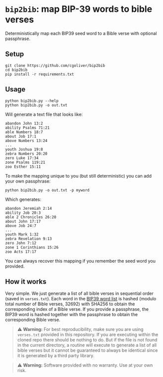 # `bip2bib`: map BIP-39 words to bible verses

Deterministically map each BIP39 seed word to a Bible verse with optional passphrase.

## Setup

```
git clone https://github.com/cgoliver/bip2bib
cd bip2bib
pip install -r requirements.txt
```

## Usage

```
python bip2bib.py --help
python bip2bib.py -o out.txt
```

Will generate a text file that looks like:

```
abandon John 13:2
ability Psalms 71:21
able Numbers 18:7
about Job 17:1
above Numbers 13:24
...
youth Joshua 19:8
zebra Numbers 20:20
zero Luke 17:34
zone Psalms 119:21
zoo Esther 15:11
```

To make the mapping unique to you (but still deterministic) you can add your own passphrase:

```
python bip2bib.py -o out.txt -p myword
```

Which generates:


```
abandon Jeremiah 2:14
ability Job 20:3
able 2 Chronicles 26:20
about John 17:17
above Job 24:7
...
youth Mark 1:32
zebra Revelation 9:13
zero John 7:12
zone 1 Corinthians 15:26
zoo Acts 17:17
```

You can always recover this mapping if you remember the seed word you provided.

## How it works

Very simple. We just generate a list of all bible verses in sequential order (saved in `verses.txt`). Each word in the [BIP39 word list](https://github.com/bitcoin/bips/blob/master/bip-0039/english.txt) is hashed (modulo total number of Bible verses, 32692) with SHA256 to obtain the corresponding index of a Bible verse. If you provide a passphrase, the BIP39 word is hashed together with the passphrase to obtain the corresponding Bible verse.

> ⚠️ **Warning:** For best reproducibility, make sure you are using `verses.txt` provided in this repository. If you are executing within the cloned repo there should be nothing to do. But if the file is not found in the current directory, a routine will execute to generate a list of all bible verses but it cannot be guaranteed to always be identical since it is generated by a third party library.

> ⚠️ **Warning:** Software provided with no warranty. Use at your own risk.

